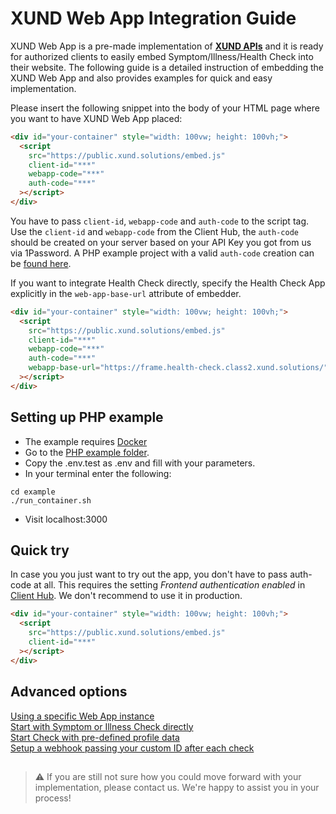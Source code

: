 # XUND Web App Integration Guide

XUND Web App is a pre-made implementation of **[XUND APIs](https://xund-api-documentation.scrollhelp.site/xund-api-documentation/latest/general-information)** and it is ready for authorized clients to easily embed Symptom/Illness/Health Check into their website. The following guide is a detailed instruction of embedding the XUND Web App and also provides examples for quick and easy implementation.



Please insert the following snippet into the body of your HTML page where you want to have XUND Web App placed:
```html
<div id="your-container" style="width: 100vw; height: 100vh;">
  <script 
    src="https://public.xund.solutions/embed.js" 
    client-id="***" 
    webapp-code="***"
    auth-code="***" 
  ></script>
</div>
```

You have to pass `client-id`, `webapp-code` and `auth-code` to the script tag. Use the `client-id` and `webapp-code` from the Client Hub, the `auth-code` should be created on your server based on your API Key you got from us via 1Password. A PHP example project with a valid `auth-code` creation can be [found here](example/src/index.php).

If you want to integrate Health Check directly, specify the Health Check App explicitly in the ```web-app-base-url``` attribute of embedder.
```html
<div id="your-container" style="width: 100vw; height: 100vh;">
  <script 
    src="https://public.xund.solutions/embed.js" 
    client-id="***"
    webapp-code="***" 
    auth-code="***"
    webapp-base-url="https://frame.health-check.class2.xund.solutions/"
  ></script>
</div>
```

## Setting up PHP example

* The example requires [Docker](https://docs.docker.com/get-started/get-docker/)
* Go to the [PHP example folder](example/src/index.php).
* Copy the .env.test as .env and fill with your parameters. 
* In your terminal enter the following:
```terminal
cd example
./run_container.sh
```
* Visit localhost:3000


## Quick try

In case you you just want to try out the app, you don't have to pass auth-code at all. This requires the setting *Frontend authentication enabled* in [Client Hub](https://clienthub.xund.solutions/). We don't recommend to use it in production. 

```html
<div id="your-container" style="width: 100vw; height: 100vh;">
  <script 
    src="https://public.xund.solutions/embed.js" 
    client-id="***" 
  ></script>
</div>
```


## Advanced options

[Using a specific Web App instance](advanced-options.md#using-a-specific-web-app-instance)  
[Start with Symptom or Illness Check directly](advanced-options.md#start-with)  
[Start Check with pre-defined profile data](advanced-options.md#add-profile-data)  
[Setup a webhook passing your custom ID after each check](advanced-options.md#setup-a-webhook-passing-your-custom-id-after-each-check)


##

> ⚠️ If you are still not sure how you could move forward with your implementation, please contact us. We're happy to assist you in your process!